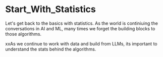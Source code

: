 # Start_With_Statistics
Let's get back to the basics with statistics.
As the world is continiuing the conversations in AI and ML, many times we forget the building blocks to those algorithms. 


xxAs we continue to work with data and build from LLMs, its important to understand the stats behind the algorithms. 
